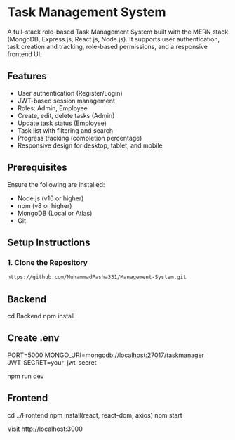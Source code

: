 # Task Management System

A full-stack role-based Task Management System built with the MERN stack (MongoDB, Express.js, React.js, Node.js). It supports user authentication, task creation and tracking, role-based permissions, and a responsive frontend UI.

## Features

- User authentication (Register/Login)
- JWT-based session management
- Roles: Admin, Employee
- Create, edit, delete tasks (Admin)
- Update task status (Employee)
- Task list with filtering and search
- Progress tracking (completion percentage)
- Responsive design for desktop, tablet, and mobile
  
## Prerequisites

Ensure the following are installed:

- Node.js (v16 or higher)
- npm (v8 or higher)
- MongoDB (Local or Atlas)
- Git

## Setup Instructions

### 1. Clone the Repository

```bash
https://github.com/MuhammadPasha331/Management-System.git
```
## Backend 
cd Backend
npm install

## Create .env
PORT=5000
MONGO_URI=mongodb://localhost:27017/taskmanager
JWT_SECRET=your_jwt_secret

npm run dev

## Frontend
cd ../Frontend
npm install(react, react-dom, axios)
npm start

Visit http://localhost:3000


